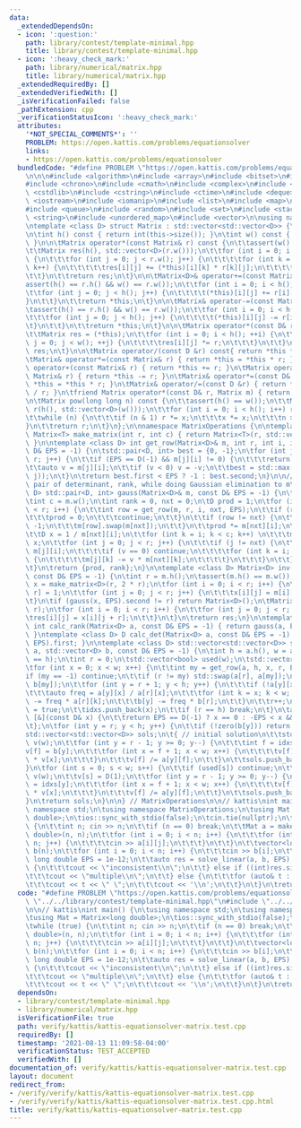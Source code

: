 ```yaml
---
data:
  _extendedDependsOn:
  - icon: ':question:'
    path: library/contest/template-minimal.hpp
    title: library/contest/template-minimal.hpp
  - icon: ':heavy_check_mark:'
    path: library/numerical/matrix.hpp
    title: library/numerical/matrix.hpp
  _extendedRequiredBy: []
  _extendedVerifiedWith: []
  _isVerificationFailed: false
  _pathExtension: cpp
  _verificationStatusIcon: ':heavy_check_mark:'
  attributes:
    '*NOT_SPECIAL_COMMENTS*': ''
    PROBLEM: https://open.kattis.com/problems/equationsolver
    links:
    - https://open.kattis.com/problems/equationsolver
  bundledCode: "#define PROBLEM \"https://open.kattis.com/problems/equationsolver\"\
    \n\n\n#include <algorithm>\n#include <array>\n#include <bitset>\n#include <cassert>\n\
    #include <chrono>\n#include <cmath>\n#include <complex>\n#include <cstdio>\n#include\
    \ <cstdlib>\n#include <cstring>\n#include <ctime>\n#include <deque>\n#include\
    \ <iostream>\n#include <iomanip>\n#include <list>\n#include <map>\n#include <numeric>\n\
    #include <queue>\n#include <random>\n#include <set>\n#include <stack>\n#include\
    \ <string>\n#include <unordered_map>\n#include <vector>\n\nusing namespace std;\n\
    \ntemplate <class D> struct Matrix : std::vector<std::vector<D>> {\n\tusing std::vector<std::vector<D>>::vector;\n\
    \n\tint h() const { return int(this->size()); }\n\tint w() const { return int((*this)[0].size());\
    \ }\n\n\tMatrix operator*(const Matrix& r) const {\n\t\tassert(w() == r.h());\n\
    \t\tMatrix res(h(), std::vector<D>(r.w()));\n\t\tfor (int i = 0; i < h(); i++)\
    \ {\n\t\t\tfor (int j = 0; j < r.w(); j++) {\n\t\t\t\tfor (int k = 0; k < w();\
    \ k++) {\n\t\t\t\t\tres[i][j] += (*this)[i][k] * r[k][j];\n\t\t\t\t}\n\t\t\t}\n\
    \t\t}\n\t\treturn res;\n\t}\n\n\tMatrix<D>& operator+=(const Matrix& r) {\n\t\t\
    assert(h() == r.h() && w() == r.w());\n\t\tfor (int i = 0; i < h(); i++) {\n\t\
    \t\tfor (int j = 0; j < h(); j++) {\n\t\t\t\t(*this)[i][j] += r[i][j];\n\t\t\t\
    }\n\t\t}\n\t\treturn *this;\n\t}\n\n\tMatrix& operator-=(const Matrix& r) {\n\t\
    \tassert(h() == r.h() && w() == r.w());\n\t\tfor (int i = 0; i < h(); i++) {\n\
    \t\t\tfor (int j = 0; j < h(); j++) {\n\t\t\t\t(*this)[i][j] -= r[i][j];\n\t\t\
    \t}\n\t\t}\n\t\treturn *this;\n\t}\n\n\tMatrix operator*(const D& r) const {\n\
    \t\tMatrix res = (*this);\n\t\tfor (int i = 0; i < h(); ++i) {\n\t\t\tfor (int\
    \ j = 0; j < w(); ++j) {\n\t\t\t\tres[i][j] *= r;\n\t\t\t}\n\t\t}\n\t\treturn\
    \ res;\n\t}\n\n\tMatrix operator/(const D &r) const{ return *this * (1 / r); }\n\
    \tMatrix& operator*=(const Matrix& r) { return *this = *this * r; }\n\tMatrix\
    \ operator+(const Matrix& r) { return *this += r; }\n\tMatrix operator-(const\
    \ Matrix& r) { return *this -= r; }\n\tMatrix& operator*=(const D& r) { return\
    \ *this = *this * r; }\n\tMatrix& operator/=(const D &r) { return *this = *this\
    \ / r; }\n\tfriend Matrix operator*(const D& r, Matrix m) { return m *= r; }\n\
    \n\tMatrix pow(long long n) const {\n\t\tassert(h() == w());\n\t\tMatrix x = *this,\
    \ r(h(), std::vector<D>(w()));\n\t\tfor (int i = 0; i < h(); i++) r[i][i] = D(1);\n\
    \t\twhile (n) {\n\t\t\tif (n & 1) r *= x;\n\t\t\tx *= x;\n\t\t\tn >>= 1;\n\t\t\
    }\n\t\treturn r;\n\t}\n};\n\nnamespace MatrixOperations {\n\ntemplate <class T>\
    \ Matrix<T> make_matrix(int r, int c) { return Matrix<T>(r, std::vector<T>(c));\
    \ }\n\ntemplate <class D> int get_row(Matrix<D>& m, int r, int i, int nxt, const\
    \ D& EPS = -1) {\n\tstd::pair<D, int> best = {0, -1};\n\tfor (int j = nxt; j <\
    \ r; j++) {\n\t\tif (EPS == D(-1) && m[j][i] != 0) {\n\t\t\treturn j;\n\t\t}\n\
    \t\tauto v = m[j][i];\n\t\tif (v < 0) v = -v;\n\t\tbest = std::max(best, std::make_pair(v,\
    \ j));\n\t}\n\treturn best.first < EPS ? -1 : best.second;\n}\n\n// returns a\
    \ pair of determinant, rank, while doing Gaussian elimination to m\ntemplate <class\
    \ D> std::pair<D, int> gauss(Matrix<D>& m, const D& EPS = -1) {\n\tint r = m.h();\n\
    \tint c = m.w();\n\tint rank = 0, nxt = 0;\n\tD prod = 1;\n\tfor (int i = 0; i\
    \ < r; i++) {\n\t\tint row = get_row(m, r, i, nxt, EPS);\n\t\tif (row == -1) {\n\
    \t\t\tprod = 0;\n\t\t\tcontinue;\n\t\t}\n\t\tif (row != nxt) {\n\t\t\tprod *=\
    \ -1;\n\t\t\tm[row].swap(m[nxt]);\n\t\t}\n\t\tprod *= m[nxt][i];\n\t\trank++;\n\
    \t\tD x = 1 / m[nxt][i];\n\t\tfor (int k = i; k < c; k++) \n\t\t\tm[nxt][k] *=\
    \ x;\n\t\tfor (int j = 0; j < r; j++) {\n\t\t\tif (j != nxt) {\n\t\t\t\tD v =\
    \ m[j][i];\n\t\t\t\tif (v == 0) continue;\n\t\t\t\tfor (int k = i; k < c; k++)\
    \ {\n\t\t\t\t\tm[j][k] -= v * m[nxt][k];\n\t\t\t\t}\n\t\t\t}\n\t\t}\n\t\tnxt++;\n\
    \t}\n\treturn {prod, rank};\n}\n\ntemplate <class D> Matrix<D> inv(Matrix<D> m,\
    \ const D& EPS = -1) {\n\tint r = m.h();\n\tassert(m.h() == m.w());\n\tMatrix<D>\
    \ x = make_matrix<D>(r, 2 * r);\n\tfor (int i = 0; i < r; i++) {\n\t\tx[i][i +\
    \ r] = 1;\n\t\tfor (int j = 0; j < r; j++) {\n\t\t\tx[i][j] = m[i][j];\n\t\t}\n\
    \t}\n\tif (gauss(x, EPS).second != r) return Matrix<D>();\n\tMatrix<D> res = make_matrix<D>(r,\
    \ r);\n\tfor (int i = 0; i < r; i++) {\n\t\tfor (int j = 0; j < r; j++) {\n\t\t\
    \tres[i][j] = x[i][j + r];\n\t\t}\n\t}\n\treturn res;\n}\n\ntemplate <class D>\
    \ int calc_rank(Matrix<D> a, const D& EPS = -1) { return gauss(a, EPS).second;\
    \ }\ntemplate <class D> D calc_det(Matrix<D> a, const D& EPS = -1) { return gauss(a,\
    \ EPS).first; }\n\ntemplate <class D> std::vector<std::vector<D>> solve_linear(Matrix<D>\
    \ a, std::vector<D> b, const D& EPS = -1) {\n\tint h = a.h(), w = a.w();\n\tassert(int(b.size())\
    \ == h);\n\tint r = 0;\n\tstd::vector<bool> used(w);\n\tstd::vector<int> idxs;\n\
    \tfor (int x = 0; x < w; x++) {\n\t\tint my = get_row(a, h, x, r, EPS);\n\t\t\
    if (my == -1) continue;\n\t\tif (r != my) std::swap(a[r], a[my]);\n\t\tstd::swap(b[r],\
    \ b[my]);\n\t\tfor (int y = r + 1; y < h; y++) {\n\t\t\tif (!a[y][x]) continue;\n\
    \t\t\tauto freq = a[y][x] / a[r][x];\n\t\t\tfor (int k = x; k < w; k++) a[y][k]\
    \ -= freq * a[r][k];\n\t\t\tb[y] -= freq * b[r];\n\t\t}\n\t\tr++;\n\t\tused[x]\
    \ = true;\n\t\tidxs.push_back(x);\n\t\tif (r == h) break;\n\t}\n\tauto zero =\
    \ [&](const D& x) {\n\t\treturn EPS == D(-1) ? x == 0 : -EPS < x && x < EPS;\n\
    \t};\n\tfor (int y = r; y < h; y++) {\n\t\tif (!zero(b[y])) return {};\n\t}\n\t\
    std::vector<std::vector<D>> sols;\n\t{ // initial solution\n\t\tstd::vector<D>\
    \ v(w);\n\t\tfor (int y = r - 1; y >= 0; y--) {\n\t\t\tint f = idxs[y];\n\t\t\t\
    v[f] = b[y];\n\t\t\tfor (int x = f + 1; x < w; x++) {\n\t\t\t\tv[f] -= a[y][x]\
    \ * v[x];\n\t\t\t}\n\t\t\tv[f] /= a[y][f];\n\t\t}\n\t\tsols.push_back(v);\n\t\
    }\n\tfor (int s = 0; s < w; s++) {\n\t\tif (used[s]) continue;\n\t\tstd::vector<D>\
    \ v(w);\n\t\tv[s] = D(1);\n\t\tfor (int y = r - 1; y >= 0; y--) {\n\t\t\tint f\
    \ = idxs[y];\n\t\t\tfor (int x = f + 1; x < w; x++) {\n\t\t\t\tv[f] -= a[y][x]\
    \ * v[x];\n\t\t\t}\n\t\t\tv[f] /= a[y][f];\n\t\t}\n\t\tsols.push_back(v);\n\t\
    }\n\treturn sols;\n}\n\n} // MatrixOperations\n\n// kattis\nint main() {\n\tusing\
    \ namespace std;\n\tusing namespace MatrixOperations;\n\tusing Mat = Matrix<long\
    \ double>;\n\tios::sync_with_stdio(false);\n\tcin.tie(nullptr);\n\twhile (true)\
    \ {\n\t\tint n; cin >> n;\n\t\tif (n == 0) break;\n\t\tMat a = make_matrix<long\
    \ double>(n, n);\n\t\tfor (int i = 0; i < n; i++) {\n\t\t\tfor (int j = 0; j <\
    \ n; j++) {\n\t\t\t\tcin >> a[i][j];\n\t\t\t}\n\t\t}\n\t\tvector<long double>\
    \ b(n);\n\t\tfor (int i = 0; i < n; i++) {\n\t\t\tcin >> b[i];\n\t\t}\n\t\tconst\
    \ long double EPS = 1e-12;\n\t\tauto res = solve_linear(a, b, EPS);\n\t\tif (res.empty())\
    \ {\n\t\t\tcout << \"inconsistent\\n\";\n\t\t} else if ((int)res.size() > 1) {\n\
    \t\t\tcout << \"multiple\\n\";\n\t\t} else {\n\t\t\tfor (auto& t : res[0]) \n\t\
    \t\t\tcout << t << \" \";\n\t\t\tcout << '\\n';\n\t\t}\n\t}\n\treturn 0;\n}\n"
  code: "#define PROBLEM \"https://open.kattis.com/problems/equationsolver\"\n\n#include\
    \ \"../../library/contest/template-minimal.hpp\"\n#include \"../../library/numerical/matrix.hpp\"\
    \n\n// kattis\nint main() {\n\tusing namespace std;\n\tusing namespace MatrixOperations;\n\
    \tusing Mat = Matrix<long double>;\n\tios::sync_with_stdio(false);\n\tcin.tie(nullptr);\n\
    \twhile (true) {\n\t\tint n; cin >> n;\n\t\tif (n == 0) break;\n\t\tMat a = make_matrix<long\
    \ double>(n, n);\n\t\tfor (int i = 0; i < n; i++) {\n\t\t\tfor (int j = 0; j <\
    \ n; j++) {\n\t\t\t\tcin >> a[i][j];\n\t\t\t}\n\t\t}\n\t\tvector<long double>\
    \ b(n);\n\t\tfor (int i = 0; i < n; i++) {\n\t\t\tcin >> b[i];\n\t\t}\n\t\tconst\
    \ long double EPS = 1e-12;\n\t\tauto res = solve_linear(a, b, EPS);\n\t\tif (res.empty())\
    \ {\n\t\t\tcout << \"inconsistent\\n\";\n\t\t} else if ((int)res.size() > 1) {\n\
    \t\t\tcout << \"multiple\\n\";\n\t\t} else {\n\t\t\tfor (auto& t : res[0]) \n\t\
    \t\t\tcout << t << \" \";\n\t\t\tcout << '\\n';\n\t\t}\n\t}\n\treturn 0;\n}"
  dependsOn:
  - library/contest/template-minimal.hpp
  - library/numerical/matrix.hpp
  isVerificationFile: true
  path: verify/kattis/kattis-equationsolver-matrix.test.cpp
  requiredBy: []
  timestamp: '2021-08-13 11:09:58-04:00'
  verificationStatus: TEST_ACCEPTED
  verifiedWith: []
documentation_of: verify/kattis/kattis-equationsolver-matrix.test.cpp
layout: document
redirect_from:
- /verify/verify/kattis/kattis-equationsolver-matrix.test.cpp
- /verify/verify/kattis/kattis-equationsolver-matrix.test.cpp.html
title: verify/kattis/kattis-equationsolver-matrix.test.cpp
---
```

